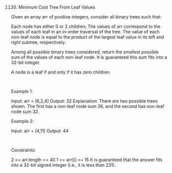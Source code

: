 1130. Minimum Cost Tree From Leaf Values

Given an array arr of positive integers, consider all binary trees such that:

Each node has either 0 or 2 children;
The values of arr correspond to the values of each leaf in an in-order traversal of the tree.
The value of each non-leaf node is equal to the product of the largest leaf value in its left and right subtree, respectively.

Among all possible binary trees considered, return the smallest possible sum of the values of each non-leaf node. It is guaranteed this sum fits into a 32-bit integer.

A node is a leaf if and only if it has zero children.

 

Example 1:

Input: arr = [6,2,4]
Output: 32
Explanation: There are two possible trees shown.
The first has a non-leaf node sum 36, and the second has non-leaf node sum 32.


Example 2:

Input: arr = [4,11]
Output: 44


 

Constraints:

2 <= arr.length <= 40
1 <= arr[i] <= 15
It is guaranteed that the answer fits into a 32-bit signed integer (i.e., it is less than 231).